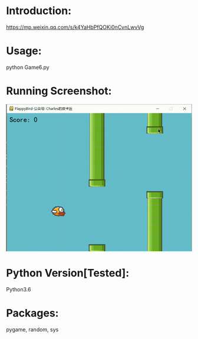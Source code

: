 # Introduction:
https://mp.weixin.qq.com/s/k4YaHbPfQOKi0nCvnLwvVg  
# Usage:
python Game6.py
# Running Screenshot:
![img](Screenshot.png)
# Python Version[Tested]:
Python3.6
# Packages:
pygame, random, sys